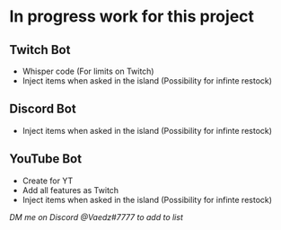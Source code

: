 # In progress work for this project

Twitch Bot
----------
- Whisper code (For limits on Twitch)
- Inject items when asked in the island (Possibility for infinte restock)

Discord Bot
-----------
- Inject items when asked in the island (Possibility for infinte restock)
	
YouTube Bot
-----------
- Create for YT
- Add all features as Twitch
- Inject items when asked in the island (Possibility for infinte restock)
	
*DM me on Discord @Vaedz#7777 to add to list*
